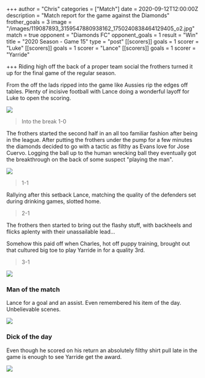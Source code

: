 +++
author = "Chris"
categories = ["Match"]
date = 2020-09-12T12:00:00Z
description = "Match report for the game against the Diamonds"
frother_goals = 3
image = "/images/119087893_3159547880938162_1750240838464129405_o2.jpg"
match = true
opponent = "Diamonds FC"
opponent_goals = 1
result = "Win"
title = "2020 Season - Game 15"
type = "post"
[[scorers]]
goals = 1
scorer = "Luke"
[[scorers]]
goals = 1
scorer = "Lance"
[[scorers]]
goals = 1
scorer = "Yarride"

+++
Riding high off the back of a proper team social the frothers turned it up for the final game of the regular season.

From the off the lads ripped into the game like Aussies rip the edges off tables. Plenty of incisive football with Lance doing a wonderful layoff for Luke to open the scoring.

![](/images/119459922_3159548567604760_7055741770676161657_o.jpg)

> Into the break 1-0

The frothers started the second half in an all too familiar fashion after being in the league. After putting the frothers under the pump for a few minutes the diamonds decided to go with a tactic as filthy as Evans love for Jose Cuervo. Logging the ball up to the human wrecking ball they eventually got the breakthrough on the back of some suspect "playing the man".

![](/images/119249318_3159548334271450_8867154317338973584_o.jpg)

> 1-1

Rallying after this setback Lance, matching the quality of the defenders set during drinking games, slotted home.

> 2-1

The frothers then started to bring out the flashy stuff, with backheels and flicks aplenty with their unassailable lead...

Somehow this paid off when Charles, hot off puppy training, brought out that cultured big toe to play Yarride in for a quality 3rd.

> 3-1

![](/images/119219962_3159548370938113_8470302540181299960_o.jpg)

### **Man of the match**

Lance for a goal and an assist. Even remembered his item of the day. Unbelievable scenes.

![](/images/119198746_660341051549937_1003772947572567267_n.jpg)

### **Dick of the day**

Even though he scored on his return an absolutely filthy shirt pull late in the game is enough to see Yarride get the award.

![](/images/119087893_3159547880938162_1750240838464129405_o3-1.jpg)